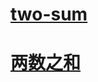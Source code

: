 # [two-sum](https://leetcode.com/problems/two-sum/)
# [两数之和](https://leetcode-cn.com/problems/two-sum/)
